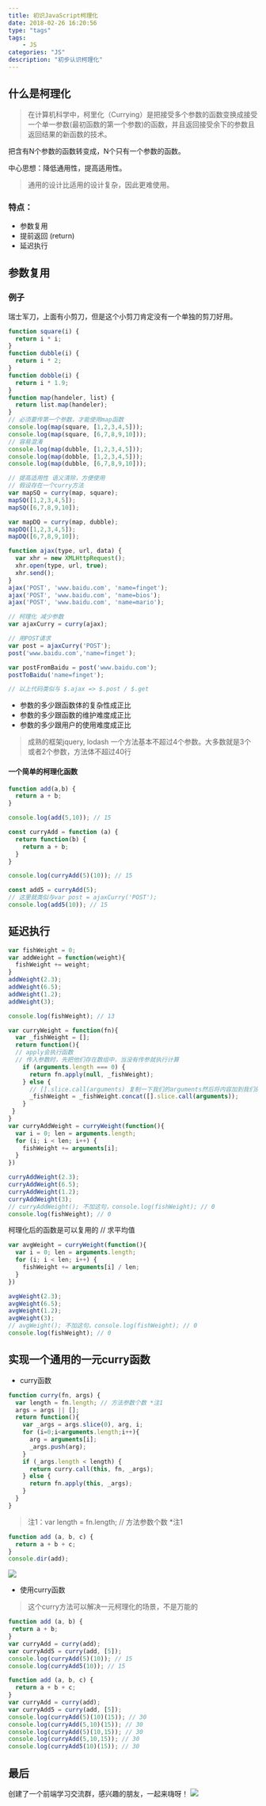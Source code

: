 ```yaml
---
title: 初识JavaScript柯理化
date: 2018-02-26 16:20:56
type: "tags"
tags:
	- JS
categories: "JS"
description: "初步认识柯理化"
---
```

## 什么是柯理化
>在计算机科学中，柯里化（Currying）是把接受多个参数的函数变换成接受一个单一参数(最初函数的第一个参数)的函数，并且返回接受余下的参数且返回结果的新函数的技术。

把含有N个参数的函数转变成，N个只有一个参数的函数。

中心思想：降低通用性，提高适用性。

>通用的设计比适用的设计复杂，因此更难使用。

### 特点：
- 参数复用
- 提前返回 (return)
- 延迟执行

## 参数复用

### 例子
瑞士军刀，上面有小剪刀，但是这个小剪刀肯定没有一个单独的剪刀好用。

```javascript
function square(i) {
  return i * i;
}
function dubble(i) {
  return i * 2;
}
function dobble(i) {
  return i * 1.9;
}
function map(handeler, list) {
  return list.map(handeler);
}
// 必须要传第一个参数，才能使用map函数
console.log(map(square, [1,2,3,4,5]));
console.log(map(square, [6,7,8,9,10]));
// 容易混淆
console.log(map(dubble, [1,2,3,4,5]));
console.log(map(dobble, [1,2,3,4,5]));
console.log(map(dubble, [6,7,8,9,10]));
```
```javascript
// 提高适用性 语义清除，方便使用
// 假设存在一个curry方法
var mapSQ = curry(map, square);
mapSQ([1,2,3,4,5]);
mapSQ([6,7,8,9,10]);

var mapDQ = curry(map, dubble);
mapDQ([1,2,3,4,5]);
mapDQ([6,7,8,9,10]);
```

```javascript
function ajax(type, url, data) {
  var xhr = new XMLHttpRequest();
  xhr.open(type, url, true);
  xhr.send();
}
ajax('POST', 'www.baidu.com', 'name=finget');
ajax('POST', 'www.baidu.com', 'name=bios');
ajax('POST', 'www.baidu.com', 'name=mario');

// 柯理化 减少参数
var ajaxCurry = curry(ajax);

// 用POST请求
var post = ajaxCurry('POST');
post('www.baidu.com','name=finget');

var postFromBaidu = post('www.baidu.com');
postToBaidu('name=finget');

// 以上代码类似与 $.ajax => $.post / $.get
```
- 参数的多少跟函数体的复杂性成正比
- 参数的多少跟函数的维护难度成正比
- 参数的多少跟用户的使用难度成正比

>成熟的框架jquery, lodash 一个方法基本不超过4个参数。大多数就是3个或者2个参数，方法体不超过40行

#### 一个简单的柯理化函数
```javascript
function add(a,b) {
  return a + b;
}

console.log(add(5,10)); // 15

const curryAdd = function (a) {
  return function(b) {
    return a + b;
  }
}

console.log(curryAdd(5)(10)); // 15
```

```javascript
const add5 = curryAdd(5);
// 这里就类似与var post = ajaxCurry('POST');
console.log(add5(10)); // 15
```

## 延迟执行

```javascript
var fishWeight = 0;
var addWeight = function(weight){
  fishWeight += weight;
}
addWeight(2.3);
addWeight(6.5);
addWeight(1.2);
addWeight(3);

console.log(fishWeight); // 13
```
```javascript
var curryWeight = function(fn){
  var _fishWeight = [];
  return function(){
  // apply会执行函数
  // 传入参数时，先把他们存在数组中，当没有传参就执行计算
	if (arguments.length === 0) {
	  return fn.apply(null, _fishWeight);
	} else {
	  // [].slice.call(arguments) 复制一下我们的arguments然后将内容加到我们的_fishWeight中
	  _fishWeight = _fishWeight.concat([].slice.call(arguments));
	}
 }
}
var curryAddWeight = curryWeight(function(){
  var i = 0; len = arguments.length;
  for (i; i < len; i++) {
    fishWeight += arguments[i];
  }
})
```
```javascript
curryAddWeight(2.3);
curryAddWeight(6.5);
curryAddWeight(1.2);
curryAddWeight(3);
// curryAddWeight(); 不加这句，console.log(fishWeight); // 0
console.log(fishWeight); // 0
```
柯理化后的函数是可以复用的
// 求平均值
```javascript
var avgWeight = curryWeight(function(){
  var i = 0; len = arguments.length;
  for (i; i < len; i++) {
    fishWeight += arguments[i] / len;
  }
})
```
```javascript
avgWeight(2.3);
avgWeight(6.5);
avgWeight(1.2);
avgWeight(3);
// avgWeight(); 不加这句，console.log(fishWeight); // 0
console.log(fishWeight); // 0
```

## 实现一个通用的一元curry函数
- curry函数

```javascript
function curry(fn, args) {
  var length = fn.length; // 方法参数个数 *注1
  args = args || [];
  return function(){
    var _args = args.slice(0), arg, i;
    for (i=0;i<arguments.length;i++){
	  arg = arguments[i];
	  _args.push(arg);
	}
	if (_args.length < length) {
	  return curry.call(this, fn, _args);
	} else {
	  return fn.apply(this, _args);
	}
  }
}
```
> 注1：var length = fn.length; // 方法参数个数 *注1
```javascript
function add (a, b, c) {
  return a + b + c;
}
console.dir(add);
```
![](https://i.imgur.com/c1ZhiPE.png)

- 使用curry函数

>这个curry方法可以解决一元柯理化的场景，不是万能的


```javascript
function add (a, b) {
 return a + b;
}
var curryAdd = curry(add);
var curryAdd5 = curry(add, [5]);
console.log(curryAdd(5)(10)); // 15
console.log(curryAdd5(10)); // 15
```

```javascript
function add (a, b, c) {
  return a + b + c;
}
var curryAdd = curry(add);
var curryAdd5 = curry(add, [5]);
console.log(curryAdd(5)(10)(15)); // 30
console.log(curryAdd(5,10)(15)); // 30
console.log(curryAdd(5)(10,15)); // 30
console.log(curryAdd(5,10,15));	// 30
console.log(curryAdd5(10)(15));	// 30
```
## 最后

创建了一个前端学习交流群，感兴趣的朋友，一起来嗨呀！
![](https://ws1.sinaimg.cn/large/006tNc79gy1g2qi8r9stqj30a50dwdkq.jpg)
